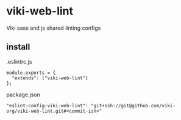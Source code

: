 # viki-web-lint

Viki sass and js shared linting configs

## install
.eslintrc.js
```
module.exports = {
  "extends": ["viki-web-lint"]
};
```

package.json
```
"eslint-config-viki-web-lint": "git+ssh://git@github.com/viki-org/viki-web-lint.git#<commit-ish>"
```

